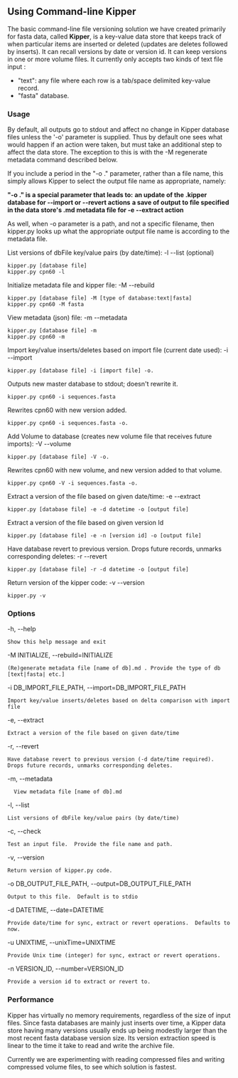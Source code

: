 ## Using Command-line Kipper

The basic command-line file versioning solution we have created primarily for fasta data, called **Kipper**, is a key-value data store that keeps track of when particular items are inserted or deleted (updates are deletes followed by inserts).  It can recall versions by date or version id.  It can keep versions in one or more volume files.  It currently only accepts two kinds of text file input : 

* "text": any file where each row is a tab/space delimited key-value record.
* "fasta" database.

### **Usage**
 
By default, all outputs go to stdout and affect no change in Kipper database files unless the '-o' parameter is supplied.  Thus by default one sees what would happen if an action were taken, but must take an additional step to affect the data store.  The exception to this is with the -M regenerate metadata command described below. 

If you include a period in the "-o ." parameter, rather than a file name, this simply allows Kipper to select the output file name as appropriate, namely:

**"-o ." is a special parameter that leads to:**
   **an update of the .kipper database for --import or --revert actions**
   **a save of output to file specified in the data store's .md metadata file for -e --extract action**

As well, when -o parameter is a path, and not a specific filename, then kipper.py looks up what the appropriate output file name is according to the metadata file.


List versions of dbFile key/value pairs (by date/time): -l --list (optional)

	kipper.py [database file]
	kipper.py cpn60 -l

Initialize metadata file and kipper file: -M --rebuild

    kipper.py [database file] -M [type of database:text|fasta]
	kipper.py cpn60 -M fasta
    
View metadata (json) file:  -m --metadata

	kipper.py [database file] -m
	kipper.py cpn60 -m	

Import key/value inserts/deletes based on import file (current date used):  -i --import

	kipper.py [database file] -i [import file] -o.

Outputs new master database to stdout; doesn't rewrite it.

	kipper.py cpn60 -i sequences.fasta   

Rewrites cpn60 with new version added.

	kipper.py cpn60 -i sequences.fasta -o. 

Add Volume to database (creates new volume file that receives future imports): -V --volume

	kipper.py [database file] -V -o. 

Rewrites cpn60 with new volume, and new version added to that volume.

	kipper.py cpn60 -V -i sequences.fasta -o. 

Extract a version of the file based on given date/time: -e --extract

	kipper.py [database file] -e -d datetime -o [output file]

Extract a version of the file based on given version Id

	kipper.py [database file] -e -n [version id] -o [output file]

Have database revert to previous version.  Drops future records, unmarks corresponding deletes:  -r --revert

	kipper.py [database file] -r -d datetime -o [output file]


Return version of the kipper code:	 -v --version 

    kipper.py -v

### **Options**

  -h, --help
	
	Show this help message and exit
  
  -M INITIALIZE, --rebuild=INITIALIZE
  
	(Re)generate metadata file [name of db].md . Provide the type of db [text|fasta| etc.]
	
  -i DB_IMPORT_FILE_PATH, --import=DB_IMPORT_FILE_PATH
  
	Import key/value inserts/deletes based on delta comparison with import file

-e, --extract	

	Extract a version of the file based on given date/time

-r, --revert

	Have database revert to previous version (-d date/time required).  Drops future records, unmarks corresponding deletes.
	
  -m, --metadata
	  
	  View metadata file [name of db].md
	  
-l, --list
  
	List versions of dbFile key/value pairs (by date/time)
  
-c, --check

	Test an input file.  Provide the file name and path.

-v, --version

	Return version of kipper.py code.
  
  -o DB_OUTPUT_FILE_PATH, --output=DB_OUTPUT_FILE_PATH
	  
	Output to this file.  Default is to stdio
  
  -d DATETIME, --date=DATETIME
  
	Provide date/time for sync, extract or revert operations.  Defaults to now.
                        
  -u UNIXTIME, --unixTime=UNIXTIME

	Provide Unix time (integer) for sync, extract or revert operations.
                        
  -n VERSION_ID, --number=VERSION_ID
  
	Provide a version id to extract or revert to.

### **Performance**

Kipper has virtually no memory requirements, regardless of the size of input files.  Since fasta databases are mainly just inserts over time, a Kipper data store having many versions usually ends up being modestly larger than the most recent fasta database version size.  Its version extraction speed is linear to the time it take to read and write the archive file.

Currently we are experimenting with reading compressed files and writing compressed volume files, to see which solution is fastest.

